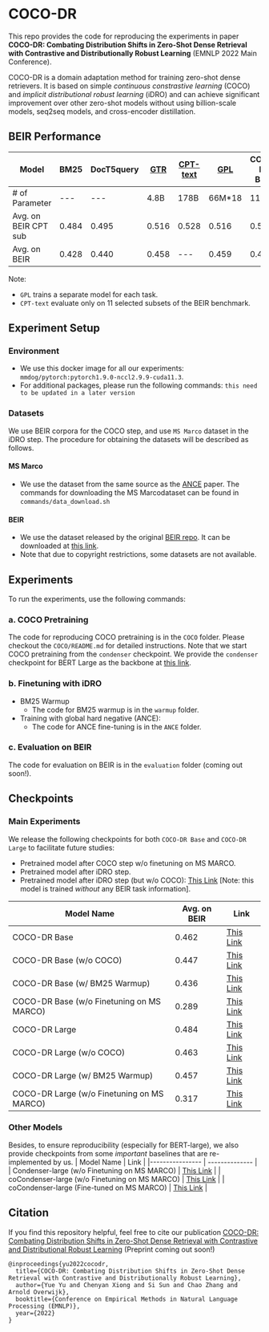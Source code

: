 # COCO-DR
This repo provides the code for reproducing the experiments in paper **COCO-DR: Combating Distribution Shifts in Zero-Shot Dense Retrieval with Contrastive and Distributionally Robust Learning** (EMNLP 2022 Main Conference).

COCO-DR is a domain adaptation method for training zero-shot dense retrievers. It is based on simple *continuous constrastive learning* (COCO) and *implicit distributional robust learning* (iDRO) and can achieve significant improvement over other zero-shot models without using billion-scale models, seq2seq models, and cross-encoder distillation.

## BEIR Performance

|   Model   | BM25 | DocT5query |  [GTR](https://arxiv.org/abs/2112.07899) | [CPT-text](https://arxiv.org/abs/2201.10005)  | [GPL](https://arxiv.org/abs/2112.07577) | COCO-DR Base | COCO-DR Large |
|----------------- | -------------- |-------------- | -------------- | -------------- | -------------- | -------------- | -------------- |  
|   # of Parameter   | --- | --- |  4.8B | 178B | 66M*18 | 110M | 335M   
|   Avg. on BEIR CPT sub | 0.484 | 0.495 | 0.516 | 0.528  | 0.516 | 0.521 | **0.541**
|   Avg. on BEIR   |  0.428 | 0.440 | 0.458 | ---  | 0.459 |  0.462 | **0.484**

Note: 
+ `GPL` trains a separate model for each task.
+ `CPT-text` evaluate only on 11 selected subsets of the BEIR benchmark.

## Experiment Setup
### Environment
- We use this docker image for all our experiments: `mmdog/pytorch:pytorch1.9.0-nccl2.9.9-cuda11.3`. 
- For additional packages, please run the following commands: `this need to be updated in a later version`
<!-- ```setup
git clone -b [branch_name] https://github.com/xiongchenyan/ZeroDR
cd ZeroDR
python setup.py install
``` -->

### Datasets
We use BEIR corpora for the COCO step, and use `MS Marco` dataset in the iDRO step. The procedure for obtaining the datasets will be described as follows.

#### MS Marco
- We use the dataset from the same source as the [ANCE](https://github.com/microsoft/ANCE) paper. The commands for downloading the MS Marcodataset can be found in `commands/data_download.sh`

#### BEIR
- We use the dataset released by the original [BEIR repo](https://github.com/beir-cellar/beir/blob/main/README.md). It can be downloaded at [this link](https://public.ukp.informatik.tu-darmstadt.de/thakur/BEIR/datasets).
- Note that due to copyright restrictions, some datasets are not available.


## Experiments
To run the experiments, use the following commands:

### a. COCO Pretraining
The code for reproducing COCO pretraining is in the `COCO` folder. Please checkout the `COCO/README.md` for detailed instructions. Note that we start COCO pretraining from the `condenser` checkpoint. We provide the `condenser` checkpoint for BERT Large as the backbone at [this link]().

### b. Finetuning with iDRO
- BM25 Warmup
	- The code for BM25 warmup is in the `warmup` folder.
- Training with global hard negative (ANCE):
	- The code for ANCE fine-tuning is in the `ANCE` folder.
  
### c. Evaluation on BEIR
The code for evaluation on BEIR is in the `evaluation` folder (coming out soon!).

## Checkpoints
### Main Experiments
We release the following checkpoints for both `COCO-DR Base` and `COCO-DR Large` to facilitate future studies:
- Pretrained model after COCO step w/o finetuning on MS MARCO.
- Pretrained model after iDRO step.
- Pretrained model after iDRO step (but w/o COCO): [This Link]() [Note: this model is trained *without* any BEIR task information].

|    Model Name   |  Avg. on BEIR | Link |
|---------------- | -------------- | -------------- | 
| COCO-DR Base  |      0.462   |       [This Link]()       |
| COCO-DR Base (w/o COCO)  |         0.447       |  [This Link]()     |
| COCO-DR Base (w/ BM25 Warmup)  |         0.436       |  [This Link]()     |
| COCO-DR Base (w/o Finetuning on MS MARCO) |   0.289    |        [This Link]()       |
| COCO-DR Large   |       0.484       |  [This Link]()     |
| COCO-DR Large (w/o COCO)  |        0.463       |  [This Link]()     |
| COCO-DR Large (w/ BM25 Warmup)  |         0.457       |  [This Link]()     |
| COCO-DR Large (w/o Finetuning on MS MARCO) |  0.317      |       [This Link]()       |

### Other Models
Besides, to ensure reproducibility (especially for BERT-large), we also provide checkpoints from some *important* baselines that are re-implemented by us.
 |    Model Name    |   Link |
|---------------- |  -------------- | 
| Condenser-large (w/o Finetuning on MS MARCO) |        [This Link]()       |
| coCondenser-large (w/o Finetuning on MS MARCO) |        [This Link]()       |
| coCondenser-large (Fine-tuned on MS MARCO) |        [This Link]()       |



## Citation
If you find this repository helpful, feel free to cite our publication [COCO-DR: Combating Distribution Shifts in Zero-Shot Dense Retrieval with Contrastive and Distributional Robust Learning](404) (Preprint coming out soon!)

```
@inproceedings{yu2022cocodr,
  title={COCO-DR: Combating Distribution Shifts in Zero-Shot Dense Retrieval with Contrastive and Distributionally Robust Learning},
  author={Yue Yu and Chenyan Xiong and Si Sun and Chao Zhang and Arnold Overwijk},
  booktitle={Conference on Empirical Methods in Natural Language Processing (EMNLP)},
  year={2022}
}
```
